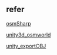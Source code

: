 


## refer


[osmSharp](http://www.osmsharp.com/)

[unity3d_osmworld](https://github.com/BCuracao/THI_Unity3D_OSMWorld)

[unity_exportOBJ](http://wiki.unity3d.com/index.php?title=ExportOBJ)
